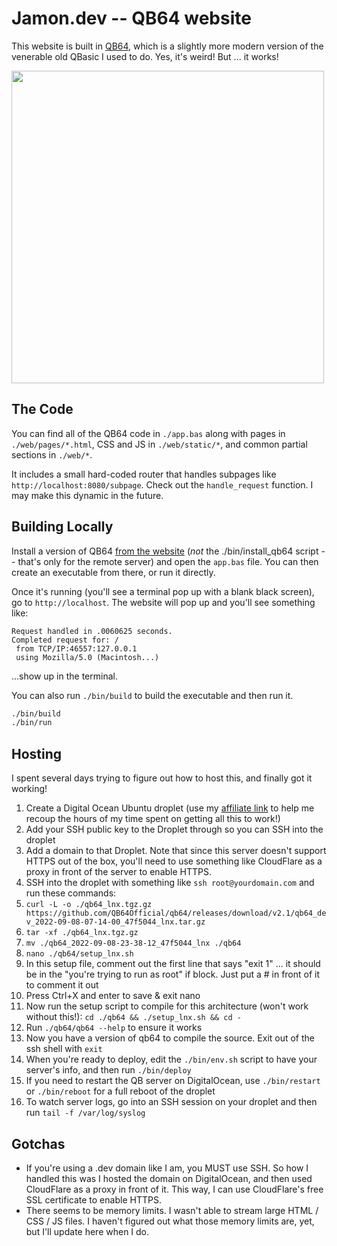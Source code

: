 # Jamon.dev -- QB64 website

This website is built in [QB64](https://qb64.com/), which is a slightly more modern version of the venerable old QBasic I used to do. Yes, it's weird! But ... it works!

<img src="https://user-images.githubusercontent.com/1479215/209062980-5706a963-b880-4702-a1db-3195dff4c297.png" width="500" style="margin: 0 auto;" />
</center>

## The Code

You can find all of the QB64 code in `./app.bas` along with pages in `./web/pages/*.html`, CSS and JS in `./web/static/*`, and common partial sections in `./web/*`.

It includes a small hard-coded router that handles subpages like `http://localhost:8080/subpage`. Check out the `handle_request` function. I may make this dynamic in the future.

## Building Locally

Install a version of QB64 [from the website](https://qb64.com/) (_not_ the ./bin/install_qb64 script -- that's only for the remote server) and open the `app.bas` file. You can then create an executable from there, or run it directly.

Once it's running (you'll see a terminal pop up with a blank black screen), go to `http://localhost`. The website will pop up and you'll see something like:

```
Request handled in .0060625 seconds.
Completed request for: /
 from TCP/IP:46557:127.0.0.1
 using Mozilla/5.0 (Macintosh...)
```

...show up in the terminal.

You can also run `./bin/build` to build the executable and then run it.

```bash
./bin/build
./bin/run
```

## Hosting

I spent several days trying to figure out how to host this, and finally got it working!

1. Create a Digital Ocean Ubuntu droplet (use my [affiliate link](https://m.do.co/c/a78810eb0cff) to help me recoup the hours of my time spent on getting all this to work!)
2. Add your SSH public key to the Droplet through so you can SSH into the droplet
3. Add a domain to that Droplet. Note that since this server doesn't support HTTPS out of the box, you'll need to use something like CloudFlare as a proxy in front of the server to enable HTTPS.
4. SSH into the droplet with something like `ssh root@yourdomain.com` and run these commands:
5. `curl -L -o ./qb64_lnx.tgz.gz https://github.com/QB64Official/qb64/releases/download/v2.1/qb64_dev_2022-09-08-07-14-00_47f5044_lnx.tar.gz`
6. `tar -xf ./qb64_lnx.tgz.gz`
7. `mv ./qb64_2022-09-08-23-38-12_47f5044_lnx ./qb64`
8. `nano ./qb64/setup_lnx.sh`
9. In this setup file, comment out the first line that says "exit 1" ... it should be in the "you're trying to run as root" if block. Just put a # in front of it to comment it out
10. Press Ctrl+X and enter to save & exit nano
11. Now run the setup script to compile for this architecture (won't work without this!): `cd ./qb64 && ./setup_lnx.sh && cd -`
12. Run `./qb64/qb64 --help` to ensure it works
13. Now you have a version of qb64 to compile the source. Exit out of the ssh shell with `exit`
14. When you're ready to deploy, edit the `./bin/env.sh` script to have your server's info, and then run `./bin/deploy`
15. If you need to restart the QB server on DigitalOcean, use `./bin/restart` or `./bin/reboot` for a full reboot of the droplet
16. To watch server logs, go into an SSH session on your droplet and then run `tail -f /var/log/syslog`

## Gotchas

- If you're using a .dev domain like I am, you MUST use SSH. So how I handled this was I hosted the domain on DigitalOcean, and then used CloudFlare as a proxy in front of it. This way, I can use CloudFlare's free SSL certificate to enable HTTPS.
- There seems to be memory limits. I wasn't able to stream large HTML / CSS / JS files. I haven't figured out what those memory limits are, yet, but I'll update here when I do.
